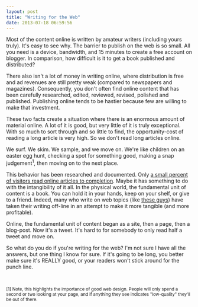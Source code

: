 ```yaml
---
layout: post
title: "Writing for the Web"
date: 2013-07-18 06:59:56
---
```


<p class="p1">
  Most of the content online is written by amateur writers (including yours truly). It's easy to see why. The barrier to publish on the web is so small. All you need is a device, bandwidth, and 15 minutes to create a free account on blogger. In comparison, how difficult is it to get a book published and distributed?
</p>

<p class="p1">
  There also isn't a lot of money in writing online, where distribution is free and ad revenues are still pretty weak (compared to newspapers and magazines). Consequently, you don't often find online content that has been carefully researched, edited, reviewed, revised, polished and published. Publishing online tends to be hastier because few are willing to make that investment.
</p>

<p class="p1">
  These two facts create a situation where there is an enormous amount of material online. A lot of it is good, but very little of it is truly exceptional. With so much to sort through and so little to find, the opportunity-cost of reading a long article is very high. So we don't read long articles online.
</p>

<p class="p1">
  We surf. We skim. We sample, and we move on. We're like children on an easter egg hunt, checking a spot for something good, making a snap judgement<sup>1</sup>, then moving on to the next place.
</p>

<p class="p1">
  This behavior has been <span class="s1">researched and documented</span>. Only <a href="http://www.slate.com/articles/technology/technology/2013/06/how_people_read_online_why_you_won_t_finish_this_article.single.html" target="_blank" rel="noopener noreferrer" title="How People Read Online: Why you won't Finish this Article">a small percent of visitors read online articles to completion</a>. Maybe it has something to do with the intangibility of it all. In the physical world, the fundamental unit of content is a book. You can hold it in your hands, keep on your shelf, or give to a friend. Indeed, many who write on web topics (like <a href="http://alwaysreadthemanual.com" target="_blank" rel="noopener noreferrer" title="The Manual">these guys</a>) have taken their writing off-line in an attempt to make it more tangible (and more profitable).
</p>

<p class="p1">
  Online, the fundamental unit of content began as a site, then a page, then a blog-post. Now it's a tweet. It's hard to for somebody to only read half a tweet and move on.
</p>

<p class="p1">
  So what do you do if you're writing for the web? I'm not sure I have all the answers, but one thing I know for sure. If it's going to be long, you better make sure it's REALLY good, or your readers won't stick around for the punch line.
</p>

<p class="p2">
   
</p>

<p class="p1">
  <small>[1] Note, this highlights the importance of good web design. People will only spend a second or two looking at your page, and if anything they see indicates "low-quality" they'll be out of there.</small>
</p>